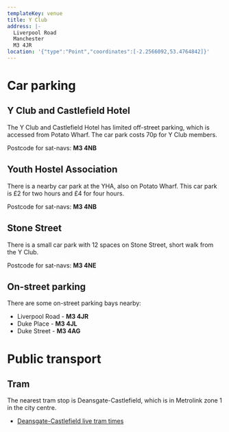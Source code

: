 ```yaml
---
templateKey: venue
title: Y Club
address: |-
  Liverpool Road
  Manchester
  M3 4JR
location: '{"type":"Point","coordinates":[-2.2566092,53.4764842]}'
---
```

# Car parking

## Y Club and Castlefield Hotel

The Y Club and Castlefield Hotel has limited off-street parking, which is accessed from Potato Wharf. The car park costs 70p for Y Club members.

Postcode for sat-navs: **M3 4NB**

## Youth Hostel Association

There is a nearby car park at the YHA, also on Potato Wharf. This car park is £2 for two hours and £4 for four hours.

Postcode for sat-navs: **M3 4NB**

## Stone Street

There is a small car park with 12 spaces on Stone Street, short walk from the Y Club.

Postcode for sat-navs: **M3 4NE**

## On-street parking

There are some on-street parking bays nearby:

* Liverpool Road - **M3 4JR**
* Duke Place - **M3 4JL**
* Duke Street - **M3 4AG**

# Public transport

## Tram

The nearest tram stop is Deansgate-Castlefield, which is in Metrolink zone 1 in the city centre.

* [Deansgate-Castlefield live tram times](https://tfgm.com/public-transport/tram/stops/deansgate-castlefield-tram)

